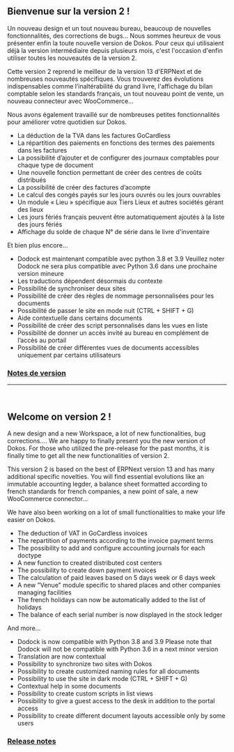 ## Bienvenue sur la version 2 !

Un nouveau design et un tout nouveau bureau, beaucoup de nouvelles fonctionnalités, des corrections de bugs...
Nous sommes heureux de vous présenter enfin la toute nouvelle version de Dokos.
Pour ceux qui utilisaient déjà la version intermédiaire depuis plusieurs mois, c'est l'occasion d'enfin utiliser toutes les nouveautés de la version 2.

Cette version 2 reprend le meilleur de la version 13 d'ERPNext et de nombreuses nouveautés spécifiques. Vous trouverez des évolutions indispensables comme l’inaltérabilité du grand livre, l'affichage du bilan comptable selon les standards français, un tout nouveau point de vente, un nouveau connecteur avec WooCommerce...

Nous avons également travaillé sur de nombreuses petites fonctionnalités pour améliorer votre quotidien sur Dokos.

- La déduction de la TVA dans les factures GoCardless
- La répartition des paiements en fonctions des termes des paiements dans les factures
- La possibilité d’ajouter et de configurer des journaux comptables pour chaque type de document
- Une nouvelle fonction permettant de créer des centres de coûts distribués
- La possibilité de créer des factures d’acompte
- Le calcul des congés payés sur les jours ouvrés ou les jours ouvrables
- Un module « Lieu » spécifique aux Tiers Lieux et autres sociétés gérant des lieux
- Les jours fériés français peuvent être automatiquement ajoutés à la liste des jours fériés
- Affichage du solde de chaque N° de série dans le livre d'inventaire
 
Et bien plus encore...

- Dodock est maintenant compatible avec python 3.8 et 3.9
  Veuillez noter Dodock ne sera plus compatible avec Python 3.6 dans une prochaine version mineure
- Les traductions dépendent désormais du contexte
- Possibilité de synchroniser deux sites
- Possibilité de créer des règles de nommage personnalisées pour les documents
- Possibilité de passer le site en mode nuit (CTRL + SHIFT + G)
- Aide contextuelle dans certains documents
- Possibilité de créer des script personnalisés dans les vues en liste
- Possibilité de donner un accès invité au bureau en complément de l’accès au portail
- Possibilité de créer différentes vues de documents accessibles uniquement par certains utilisateurs

### [Notes de version](https://doc.dokos.io/fr/versions/v2_0_0)


---
<br>

## Welcome on version 2 !

A new design and a new Workspace, a lot of new functionalities, bug corrections....
We are happy to finally present you the new version of Dokos.
For those who utilized the pre-release for the past months, it is finally time to get all the new functionalities of version 2.

This version 2 is based on the best of ERPNext version 13 and has many additional specific novelties. You will find essential evolutions like an immutable accounting legder, a balance sheet formatted according to french standards for french companies, a new point of sale, a new WooCommerce connector...

We have also been working on a lot of small functionalities to make your life easier on Dokos.

- The deduction of VAT in GoCardless invoices
- The repartition of payments according to the invoice payment terms
- The possibility to add and configure accounting journals for each doctype
- A new function to created distributed cost centers
- The possibility to create down payment invoices
- The calculation of paid leaves based on 5 days week or 6 days week
- A new "Venue" module specific to shared places and other companies managing facilities
- The french holidays can now be automatically added to the list of holidays
- The balance of each serial number is now displayed in the stock ledger
 
And more...

- Dodock is now compatible with Python 3.8 and 3.9
  Please note that Dodock will not be compatible with Python 3.6 in a next minor version
- Translation are now contextual
- Possibility to synchronize two sites with Dokos
- Possibility to create customized naming rules for all documents
- Possibility to use the site in dark mode (CTRL + SHIFT + G)
- Contextual help in some documents
- Possibility to create custom scripts in list views
- Possibility to give a guest access to the desk in addition to the portal access
- Possibility to create different document layouts accessible only by some users

### [Release notes](https://doc.dokos.io/en/versions/v2_0_0)